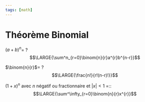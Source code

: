 ```yaml
---
tags: [math] 
---
```


# Théorème Binomial
$(a+b)^{n}$=
?
$$\LARGE{\sum^n_{r=0}\binom{n}{r}a^{r}b^{n-r}}$$
<!--SR:!2023-10-19,41,290-->

$\binom{n}{r}$=
?
$$\LARGE{\frac{n!}{r!(n-r)!}}$$
<!--SR:!2024-01-20,83,290-->

$(1+x)^{n}$ avec $n$ négatif ou fractionnaire et $|x|<1$ =::$$\LARGE{\sum^\infty_{r=0}\binom{n}{r}x^{r}}$$
<!--SR:!2023-11-09,9,230-->
